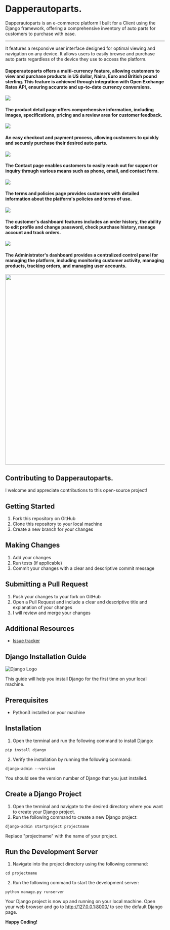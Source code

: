 # Dapperautoparts.
 Dapperautoparts is an e-commerce platform I built for a Client using the Django framework, offering a comprehensive inventory of auto parts for customers to purchase with ease.
<hr>
<p>It features a responsive user interface designed for optimal viewing and navigation on any device. It allows users to easily browse and purchase auto parts regardless of the device they use to access the platform.</p>

<h4>Dapperautoparts offers a multi-currency feature, allowing customers to view and purchase products in US dollar, Naira, Euro and British pound sterling. This feature is achieved through integration with Open Exchange Rates API, ensuring accurate and up-to-date currency conversions.</h4>
<img src="https://user-images.githubusercontent.com/89584431/213954526-bd40a48c-869a-4955-96ee-08f01c702642.gif">

<h4>The product detail page offers comprehensive information, including images, specifications, pricing and a review area for customer feedback.</h4>
<img src="https://user-images.githubusercontent.com/89584431/213955913-02b0d3b9-5fc4-4468-913f-ce19e201a4c8.gif">

<h4>An easy checkout and payment process, allowing customers to quickly and securely purchase their desired auto parts.</h4>
<img src="https://user-images.githubusercontent.com/89584431/213957513-0891dd3d-164d-4423-98b7-e949cb678303.gif">

<h4>The Contact page enables customers to easily reach out for support or inquiry through various means such as phone, email, and contact form.</h4>
<img src="https://user-images.githubusercontent.com/89584431/213958153-09920253-0743-4d66-aaca-4afcc0f7760c.gif">

<h4>The terms and policies page provides customers with detailed information about the platform's policies and terms of use.</h4>
<img src="https://user-images.githubusercontent.com/89584431/213958610-03230b89-9966-4a3d-adf0-17e3f99aea75.gif">

<h4>The customer's dashboard features includes an order history, the ability to edit profile and change password, check purchase history, manage account and track orders.</h4>
<img src="https://user-images.githubusercontent.com/89584431/213959288-43ae408f-e011-43ef-958b-378f1363dfbb.gif">

<h4>The Administrator's dashboard provides a centralized control panel for managing the platform, including monitoring customer activity, managing products, tracking orders, and managing user accounts.</h4>
<img src="https://user-images.githubusercontent.com/89584431/213959587-b33975d1-07a8-44c0-b586-0e6226ad0403.png" width="600">

## Contributing to Dapperautoparts.
I welcome and appreciate contributions to this open-source project!

## Getting Started
1. Fork this repository on GitHub
2. Clone this repository to your local machine
3. Create a new branch for your changes

## Making Changes
1. Add your changes
2. Run tests (if applicable)
3. Commit your changes with a clear and descriptive commit message

## Submitting a Pull Request
1. Push your changes to your fork on GitHub
2. Open a Pull Request and include a clear and descriptive title and explanation of your changes
3. I will review and merge your changes

## Additional Resources
- [Issue tracker](https://github.com/DonGuillotine/auto-sales/issues)


## Django Installation Guide

![Django Logo](https://www.djangoproject.com/m/img/logos/django-logo-negative.png)

This guide will help you install Django for the first time on your local machine.

## Prerequisites
- Python3 installed on your machine

## Installation
1. Open the terminal and run the following command to install Django:

```
pip install django
```

2. Verify the installation by running the following command:
```
django-admin --version
```

You should see the version number of Django that you just installed.

## Create a Django Project
1. Open the terminal and navigate to the desired directory where you want to create your Django project.
2. Run the following command to create a new Django project:
```
django-admin startproject projectname
```
Replace "projectname" with the name of your project.

## Run the Development Server
1. Navigate into the project directory using the following command:
```
cd projectname
```
2. Run the following command to start the development server:
```
python manage.py runserver
```

Your Django project is now up and running on your local machine. Open your web browser and go to http://127.0.0.1:8000/ to see the default Django page.

<p align="center">

**Happy Coding!**

</p>
